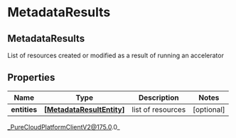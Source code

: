# MetadataResults

## MetadataResults
List of resources created or modified as a result of running an accelerator

## Properties

|Name | Type | Description | Notes|
|------------ | ------------- | ------------- | -------------|
| **entities** | [**[MetadataResultEntity]**]([MetadataResultEntity]) | list of resources | [optional] |



_PureCloudPlatformClientV2@175.0.0_
